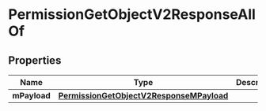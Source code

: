 

# PermissionGetObjectV2ResponseAllOf


## Properties

| Name | Type | Description | Notes |
|------------ | ------------- | ------------- | -------------|
|**mPayload** | [**PermissionGetObjectV2ResponseMPayload**](PermissionGetObjectV2ResponseMPayload.md) |  |  |



